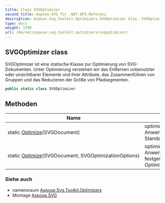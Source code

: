 ```yaml
---
title: Class SVGOptimizer
second_title: Aspose.SVG für .NET-API-Referenz
description: Aspose.Svg.Toolkit.Optimizers.SVGOptimizer klas. SVGOptimizer ist eine statische Klasse zur Optimierung von SVGDokumenten. Unter Optimierung verstehen wir das Entfernen unbenutzter oder unsichtbarer Elemente und ihrer Attribute das Zusammenführen von Gruppen und das Reduzieren der Größe von Pfadsegmenten.
type: docs
weight: 3790
url: /de/net/aspose.svg.toolkit.optimizers/svgoptimizer/
---
```

## SVGOptimizer class

SVGOptimizer ist eine statische Klasse zur Optimierung von SVG-Dokumenten. Unter Optimierung verstehen wir das Entfernen unbenutzter oder unsichtbarer Elemente und ihrer Attribute, das Zusammenführen von Gruppen und das Reduzieren der Größe von Pfadsegmenten.

```csharp
public static class SVGOptimizer
```

## Methoden

| Name | Beschreibung |
| --- | --- |
| static [Optimize](../../aspose.svg.toolkit.optimizers/svgoptimizer/optimize/#optimize)(SVGDocument) | optimiert[`SVGDocument`](../../aspose.svg/svgdocument/) durch Anwenden einer Reihe von Standardoptimierungsoptionen. |
| static [Optimize](../../aspose.svg.toolkit.optimizers/svgoptimizer/optimize/#optimize_1)(SVGDocument, SVGOptimizationOptions) | optimiert[`SVGDocument`](../../aspose.svg/svgdocument/) durch Anwenden einer Reihe festgelegter Optimierungsoptionen. |

### Siehe auch

* namensraum [Aspose.Svg.Toolkit.Optimizers](../../aspose.svg.toolkit.optimizers/)
* Montage [Aspose.SVG](../../)


